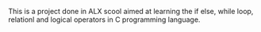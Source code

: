 This is a project done in ALX scool aimed at learning the if else, while loop, relationl and logical operators in C programming language.
